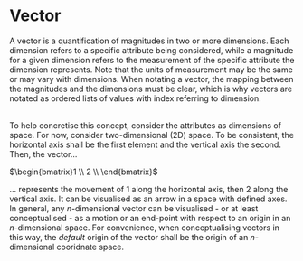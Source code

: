# Vector
A vector is a quantification of magnitudes in two or more dimensions. Each dimension refers to a specific attribute being considered, while a magnitude for a given dimension refers to the measurement of the specific attribute the dimension represents. Note that the units of measurement may be the same or may vary with dimensions. When notating a vector, the mapping between the magnitudes and the dimensions must be clear, which is why vectors are notated as ordered lists of values with index referring to dimension.
<br><br>

To help concretise this concept, consider the attributes as dimensions of space. For now, consider two-dimensional (2D) space. To be consistent, the horizontal axis shall be the first element and the vertical axis the second. Then, the vector...

$\begin{bmatrix}1 \\ 2 \\ \end{bmatrix}$

... represents the movement of $1$ along the horizontal axis, then $2$ along the vertical axis. It can be visualised as an arrow in a space with defined axes. In general, any $n$-dimensional vector can be visualised - or at least conceptualised - as a motion or an end-point with respect to an origin in an $n$-dimensional space. For convenience, when conceptualising vectors in this way, the _default_ origin of the vector shall be the origin of an $n$-dimensional cooridnate space.
